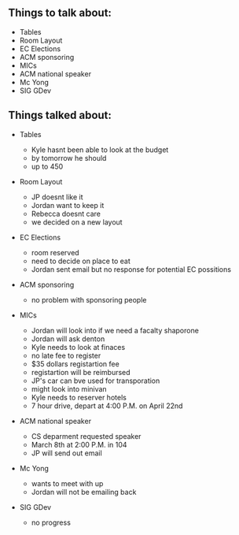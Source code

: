 ﻿Things to talk about:
---------------------

- Tables
- Room Layout
- EC Elections
- ACM sponsoring
- MICs
- ACM national speaker
- Mc Yong
- SIG GDev

Things talked about:
--------------------

- Tables
   - Kyle hasnt been able to look at the budget
   - by tomorrow he should
   - up to 450

- Room Layout
   - JP doesnt like it
   - Jordan want to keep it
   - Rebecca doesnt care
   - we decided on a new layout

- EC Elections
   - room reserved
   - need to decide on place to eat
   - Jordan sent email but no response for potential EC possitions

- ACM sponsoring
   - no problem with sponsoring people

- MICs
   - Jordan will look into if we need a facalty shaporone
   - Jordan will ask denton
   - Kyle needs to look at finaces
   - no late fee to register
   - $35 dollars registartion fee
   - registartion will be reimbursed
   - JP's car can bve used for transporation
   - might look into minivan
   - Kyle needs to reserver hotels
   - 7 hour drive, depart at 4:00 P.M. on April 22nd

- ACM national speaker
   - CS deparment requested speaker
   - March 8th at 2:00 P.M. in 104
   - JP will send out email

- Mc Yong
   - wants to meet with up
   - Jordan will not be emailing back

- SIG GDev
   - no progress

